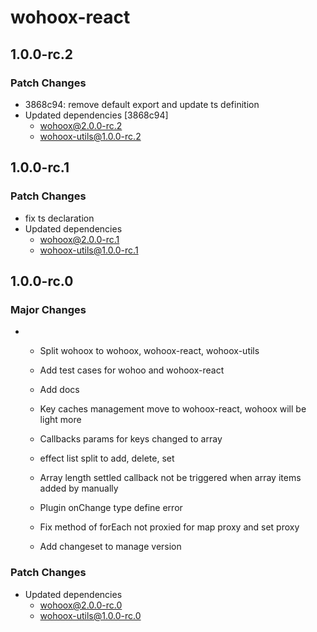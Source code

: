 # wohoox-react

## 1.0.0-rc.2

### Patch Changes

- 3868c94: remove default export and update ts definition
- Updated dependencies [3868c94]
  - wohoox@2.0.0-rc.2
  - wohoox-utils@1.0.0-rc.2

## 1.0.0-rc.1

### Patch Changes

- fix ts declaration
- Updated dependencies
  - wohoox@2.0.0-rc.1
  - wohoox-utils@1.0.0-rc.1

## 1.0.0-rc.0

### Major Changes

- - Split wohoox to wohoox, wohoox-react, wohoox-utils
  - Add test cases for wohoo and wohoox-react
  - Add docs

  - Key caches management move to wohoox-react, wohoox will be light more
  - Callbacks params for keys changed to array

  - effect list split to add, delete, set

  - Array length settled callback not be triggered when array items added by manually
  - Plugin onChange type define error
  - Fix method of forEach not proxied for map proxy and set proxy

  - Add changeset to manage version

### Patch Changes

- Updated dependencies
  - wohoox@2.0.0-rc.0
  - wohoox-utils@1.0.0-rc.0
